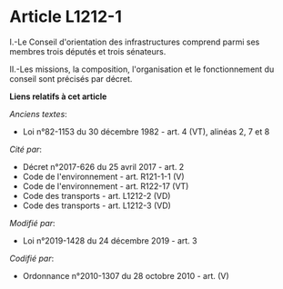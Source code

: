 # Article L1212-1

I.-Le Conseil d'orientation des infrastructures comprend parmi ses membres trois députés et trois sénateurs.

II.-Les missions, la composition, l'organisation et le fonctionnement du conseil sont précisés par décret.

**Liens relatifs à cet article**

_Anciens textes_:

  - Loi n°82-1153 du 30 décembre 1982 - art. 4 (VT), alinéas 2, 7 et 8

_Cité par_:

  - Décret n°2017-626 du 25 avril 2017 - art. 2
  - Code de l'environnement - art. R121-1-1 (V)
  - Code de l'environnement - art. R122-17 (VT)
  - Code des transports - art. L1212-2 (VD)
  - Code des transports - art. L1212-3 (VD)

_Modifié par_:

  - Loi n°2019-1428 du 24 décembre 2019 - art. 3

_Codifié par_:

  - Ordonnance n°2010-1307 du 28 octobre 2010 - art. (V)
